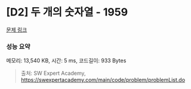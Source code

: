 # [D2] 두 개의 숫자열 - 1959 

[문제 링크](https://swexpertacademy.com/main/code/problem/problemDetail.do?contestProbId=AV5PpoFaAS4DFAUq) 

### 성능 요약

메모리: 13,540 KB, 시간: 5 ms, 코드길이: 933 Bytes



> 출처: SW Expert Academy, https://swexpertacademy.com/main/code/problem/problemList.do